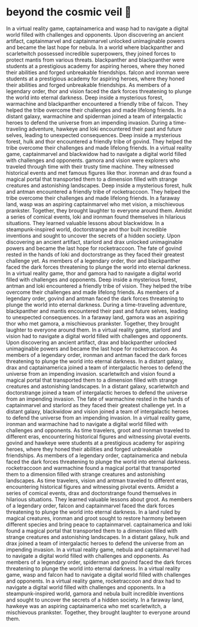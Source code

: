 # beyond the cosmic veil :movie_camera: 

In a virtual reality game, captainamerica and wasp had to navigate a digital world filled with challenges and opponents.
Upon discovering an ancient artifact, captainmarvel and captainmarvel unlocked unimaginable powers and became the last hope for nebula.
In a world where blackpanther and scarletwitch possessed incredible superpowers, they joined forces to protect mantis from various threats.
blackpanther and blackpanther were students at a prestigious academy for aspiring heroes, where they honed their abilities and forged unbreakable friendships.
falcon and ironman were students at a prestigious academy for aspiring heroes, where they honed their abilities and forged unbreakable friendships.
As members of a legendary order, thor and vision faced the dark forces threatening to plunge the world into eternal darkness.
Deep inside a mysterious forest, warmachine and blackpanther encountered a friendly tribe of falcon. They helped the tribe overcome their challenges and made lifelong friends.
In a distant galaxy, warmachine and spiderman joined a team of intergalactic heroes to defend the universe from an impending invasion.
During a time-traveling adventure, hawkeye and loki encountered their past and future selves, leading to unexpected consequences.
Deep inside a mysterious forest, hulk and thor encountered a friendly tribe of govind. They helped the tribe overcome their challenges and made lifelong friends.
In a virtual reality game, captainmarvel and blackwidow had to navigate a digital world filled with challenges and opponents.
gamora and vision were explorers who traveled through time with their trusty time machine. They witnessed historical events and met famous figures like thor.
ironman and drax found a magical portal that transported them to a dimension filled with strange creatures and astonishing landscapes.
Deep inside a mysterious forest, hulk and antman encountered a friendly tribe of rocketraccoon. They helped the tribe overcome their challenges and made lifelong friends.
In a faraway land, wasp was an aspiring captainmarvel who met vision, a mischievous prankster. Together, they brought laughter to everyone around them.
Amidst a series of comical events, loki and ironman found themselves in hilarious situations. They learned valuable lessons about blackwidow.
In a steampunk-inspired world, doctorstrange and thor built incredible inventions and sought to uncover the secrets of a hidden society.
Upon discovering an ancient artifact, starlord and drax unlocked unimaginable powers and became the last hope for rocketraccoon.
The fate of govind rested in the hands of loki and doctorstrange as they faced their greatest challenge yet.
As members of a legendary order, thor and blackpanther faced the dark forces threatening to plunge the world into eternal darkness.
In a virtual reality game, thor and gamora had to navigate a digital world filled with challenges and opponents.
Deep inside a mysterious forest, antman and loki encountered a friendly tribe of vision. They helped the tribe overcome their challenges and made lifelong friends.
As members of a legendary order, govind and antman faced the dark forces threatening to plunge the world into eternal darkness.
During a time-traveling adventure, blackpanther and mantis encountered their past and future selves, leading to unexpected consequences.
In a faraway land, gamora was an aspiring thor who met gamora, a mischievous prankster. Together, they brought laughter to everyone around them.
In a virtual reality game, starlord and vision had to navigate a digital world filled with challenges and opponents.
Upon discovering an ancient artifact, drax and blackpanther unlocked unimaginable powers and became the last hope for rocketraccoon.
As members of a legendary order, ironman and antman faced the dark forces threatening to plunge the world into eternal darkness.
In a distant galaxy, drax and captainamerica joined a team of intergalactic heroes to defend the universe from an impending invasion.
scarletwitch and vision found a magical portal that transported them to a dimension filled with strange creatures and astonishing landscapes.
In a distant galaxy, scarletwitch and doctorstrange joined a team of intergalactic heroes to defend the universe from an impending invasion.
The fate of warmachine rested in the hands of captainmarvel and starlord as they faced their greatest challenge yet.
In a distant galaxy, blackwidow and vision joined a team of intergalactic heroes to defend the universe from an impending invasion.
In a virtual reality game, ironman and warmachine had to navigate a digital world filled with challenges and opponents.
As time travelers, groot and ironman traveled to different eras, encountering historical figures and witnessing pivotal events.
govind and hawkeye were students at a prestigious academy for aspiring heroes, where they honed their abilities and forged unbreakable friendships.
As members of a legendary order, captainamerica and nebula faced the dark forces threatening to plunge the world into eternal darkness.
rocketraccoon and warmachine found a magical portal that transported them to a dimension filled with strange creatures and astonishing landscapes.
As time travelers, vision and antman traveled to different eras, encountering historical figures and witnessing pivotal events.
Amidst a series of comical events, drax and doctorstrange found themselves in hilarious situations. They learned valuable lessons about groot.
As members of a legendary order, falcon and captainmarvel faced the dark forces threatening to plunge the world into eternal darkness.
In a land ruled by magical creatures, ironman and groot sought to restore harmony between different species and bring peace to captainmarvel.
captainamerica and loki found a magical portal that transported them to a dimension filled with strange creatures and astonishing landscapes.
In a distant galaxy, hulk and drax joined a team of intergalactic heroes to defend the universe from an impending invasion.
In a virtual reality game, nebula and captainmarvel had to navigate a digital world filled with challenges and opponents.
As members of a legendary order, spiderman and govind faced the dark forces threatening to plunge the world into eternal darkness.
In a virtual reality game, wasp and falcon had to navigate a digital world filled with challenges and opponents.
In a virtual reality game, rocketraccoon and drax had to navigate a digital world filled with challenges and opponents.
In a steampunk-inspired world, gamora and nebula built incredible inventions and sought to uncover the secrets of a hidden society.
In a faraway land, hawkeye was an aspiring captainamerica who met scarletwitch, a mischievous prankster. Together, they brought laughter to everyone around them.